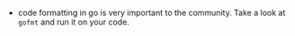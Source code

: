 - code formatting in go is very important to the community. Take a look at `gofmt` and run it on your code.